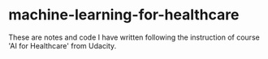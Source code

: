 # machine-learning-for-healthcare

These are notes and code I have written following the instruction of course 'AI for Healthcare' from Udacity.
